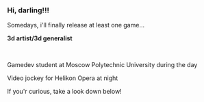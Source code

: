 ### Hi, darling!!!

Somedays, i'll finally release at least one game...

**3d artist/3d generalist**

<br>

Gamedev student at Moscow Polytechnic University during the day

Video jockey for Helikon Opera at night

If you'r curious, take a look down below!
